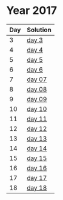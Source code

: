 # Year 2017

| Day | Solution |
| --- | --- |
| 3 | [day 3](/2017/day_03/src/main.rs) |
| 4 | [day 4](/2017/day_04/src/main.rs) |
| 5 | [day 5](/2017/day_05/src/main.rs) |
| 6 | [day 6](/2017/day_06/src/main.rs) |
| 7 | [day 07](/2017/day_07/src/main.rs) |
| 8 | [day 08](/2017/day_08/src/main.rs) |
| 9 | [day 09](/2017/day_09/src/main.rs) |
| 10 | [day 10](/2017/day_10/src/main.rs) |
| 11 | [day 11](/2017/day_11/src/main.rs) |
| 12 | [day 12](/2017/day_12/src/main.rs) |
| 13 | [day 13](/2017/day_13/src/main.rs) |
| 14 | [day 14](/2017/day_14/src/main.rs) |
| 15 | [day 15](/2017/day_15/src/main.rs) |
| 16 | [day 16](/2017/day_16/src/main.rs) |
| 17 | [day 17](/2017/day_17/src/main.rs) |
| 18 | [day 18](/2017/day_18/src/main.rs) |
